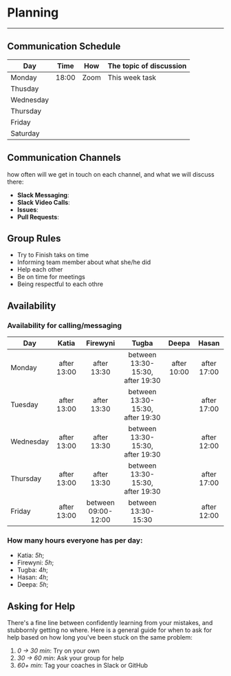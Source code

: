 # Planning

---

## Communication Schedule

| Day       | Time      | How          | The topic of discussion                 |
| --------- | :-------: | :----------: | --------------------------------------  |
| Monday    |  18:00    |   Zoom       |    This week task                       |
| Thusday   |           |              |                                         |
| Wednesday |           |              |                                         |
| Thursday  |           |              |                                         |
| Friday    |           |              |                                         |
| Saturday  |           |              |                                         |

## Communication Channels

how often will we get in touch on each channel, and what we will discuss there:

- **Slack Messaging**:
- **Slack Video Calls**:
- **Issues**:
- **Pull Requests**:

## Group Rules

- Try to Finish taks on time  
- Informing team member about what she/he did
- Help each other 
- Be on time for meetings
- Being respectful to each othre 

## Availability

### Availability for calling/messaging

| Day       |    Katia    |    Firewyni     |    Tugba     |    Deepa     |        Hasan         |
| --------- | :---------: | :---------: | :---------: | :---------: | :-----------------: |
| Monday    | after 13:00 | after 13:30 | between 13:30-15:30, after 19:30 |   after 10:00   | after 17:00 |
| Tuesday   | after 13:00  | after 13:30 | between 13:30-15:30, after 19:30 |     | after 17:00 |
| Wednesday | after 13:00 | after 13:30 | between 13:30-15:30, after 19:30 |  |     after 12:00 |
| Thursday  | after 13:00   | after 13:30 | between 13:30-15:30, after 19:30|      | after 17:00 |
| Friday    | after 13:00  |   between 09:00-12:00   | between 13:30-15:30|      |     after 12:00     |

### How many hours everyone has per day:

- Katia: _5h_;
- Firewyni: _5h_;
- Tugba: _4h_;
- Hasan: _4h_;
- Deepa: _5h_;

## Asking for Help

There's a fine line between confidently learning from your mistakes, and stubbornly getting no where. Here is a general guide for when to ask for help based on how long you've been stuck on the same problem:

1. _0 -> 30 min_: Try on your own
2. _30 -> 60 min_: Ask your group for help
3. _60+ min_: Tag your coaches in Slack or GitHub
